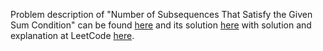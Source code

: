 Problem description of "Number of Subsequences That Satisfy the Given Sum Condition" can be found [here](https://leetcode.com/problems/number-of-subsequences-that-satisfy-the-given-sum-condition/description/) and its solution [here](https://github.com/aurimas13/Solutions-To-Problems/blob/main/LeetCode/Python%20Solutions/Number%20of%20Subsequences%20That%20Satisfy%20the%20Given%20Sum%20Condition/number.py) with solution and explanation at LeetCode [here](https://leetcode.com/problems/number-of-subsequences-that-satisfy-the-given-sum-condition/solutions/3491563/python-solution-beat-94/).